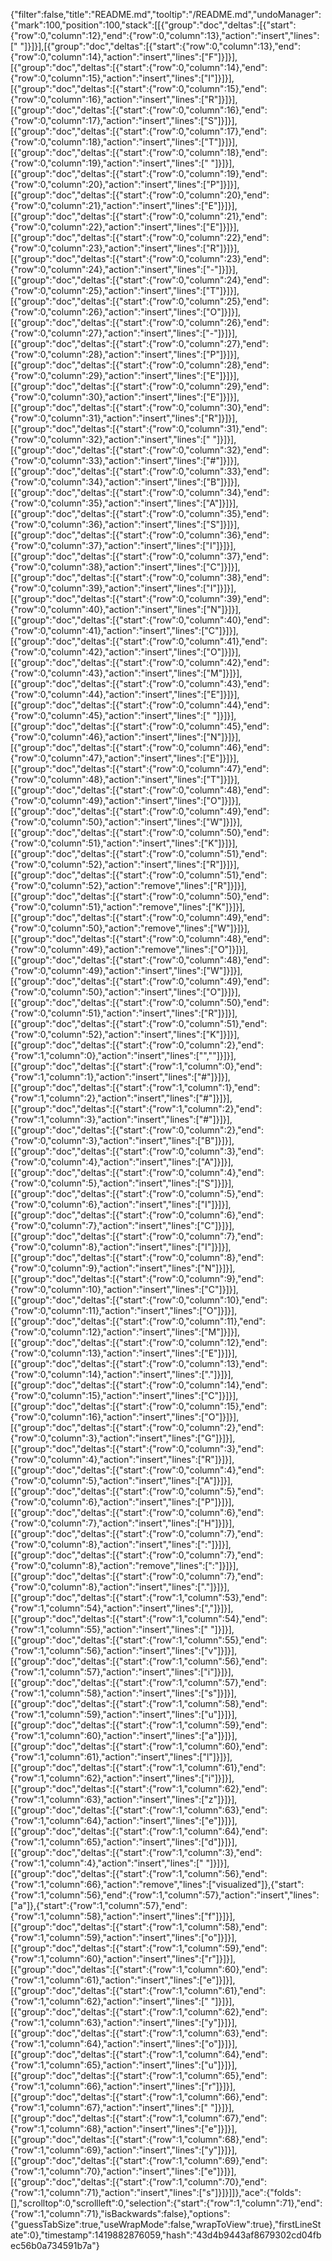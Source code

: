 {"filter":false,"title":"README.md","tooltip":"/README.md","undoManager":{"mark":100,"position":100,"stack":[[{"group":"doc","deltas":[{"start":{"row":0,"column":12},"end":{"row":0,"column":13},"action":"insert","lines":[" "]}]}],[{"group":"doc","deltas":[{"start":{"row":0,"column":13},"end":{"row":0,"column":14},"action":"insert","lines":["F"]}]}],[{"group":"doc","deltas":[{"start":{"row":0,"column":14},"end":{"row":0,"column":15},"action":"insert","lines":["I"]}]}],[{"group":"doc","deltas":[{"start":{"row":0,"column":15},"end":{"row":0,"column":16},"action":"insert","lines":["R"]}]}],[{"group":"doc","deltas":[{"start":{"row":0,"column":16},"end":{"row":0,"column":17},"action":"insert","lines":["S"]}]}],[{"group":"doc","deltas":[{"start":{"row":0,"column":17},"end":{"row":0,"column":18},"action":"insert","lines":["T"]}]}],[{"group":"doc","deltas":[{"start":{"row":0,"column":18},"end":{"row":0,"column":19},"action":"insert","lines":[" "]}]}],[{"group":"doc","deltas":[{"start":{"row":0,"column":19},"end":{"row":0,"column":20},"action":"insert","lines":["P"]}]}],[{"group":"doc","deltas":[{"start":{"row":0,"column":20},"end":{"row":0,"column":21},"action":"insert","lines":["E"]}]}],[{"group":"doc","deltas":[{"start":{"row":0,"column":21},"end":{"row":0,"column":22},"action":"insert","lines":["E"]}]}],[{"group":"doc","deltas":[{"start":{"row":0,"column":22},"end":{"row":0,"column":23},"action":"insert","lines":["R"]}]}],[{"group":"doc","deltas":[{"start":{"row":0,"column":23},"end":{"row":0,"column":24},"action":"insert","lines":["-"]}]}],[{"group":"doc","deltas":[{"start":{"row":0,"column":24},"end":{"row":0,"column":25},"action":"insert","lines":["T"]}]}],[{"group":"doc","deltas":[{"start":{"row":0,"column":25},"end":{"row":0,"column":26},"action":"insert","lines":["O"]}]}],[{"group":"doc","deltas":[{"start":{"row":0,"column":26},"end":{"row":0,"column":27},"action":"insert","lines":["-"]}]}],[{"group":"doc","deltas":[{"start":{"row":0,"column":27},"end":{"row":0,"column":28},"action":"insert","lines":["P"]}]}],[{"group":"doc","deltas":[{"start":{"row":0,"column":28},"end":{"row":0,"column":29},"action":"insert","lines":["E"]}]}],[{"group":"doc","deltas":[{"start":{"row":0,"column":29},"end":{"row":0,"column":30},"action":"insert","lines":["E"]}]}],[{"group":"doc","deltas":[{"start":{"row":0,"column":30},"end":{"row":0,"column":31},"action":"insert","lines":["R"]}]}],[{"group":"doc","deltas":[{"start":{"row":0,"column":31},"end":{"row":0,"column":32},"action":"insert","lines":[" "]}]}],[{"group":"doc","deltas":[{"start":{"row":0,"column":32},"end":{"row":0,"column":33},"action":"insert","lines":["#"]}]}],[{"group":"doc","deltas":[{"start":{"row":0,"column":33},"end":{"row":0,"column":34},"action":"insert","lines":["B"]}]}],[{"group":"doc","deltas":[{"start":{"row":0,"column":34},"end":{"row":0,"column":35},"action":"insert","lines":["A"]}]}],[{"group":"doc","deltas":[{"start":{"row":0,"column":35},"end":{"row":0,"column":36},"action":"insert","lines":["S"]}]}],[{"group":"doc","deltas":[{"start":{"row":0,"column":36},"end":{"row":0,"column":37},"action":"insert","lines":["I"]}]}],[{"group":"doc","deltas":[{"start":{"row":0,"column":37},"end":{"row":0,"column":38},"action":"insert","lines":["C"]}]}],[{"group":"doc","deltas":[{"start":{"row":0,"column":38},"end":{"row":0,"column":39},"action":"insert","lines":["I"]}]}],[{"group":"doc","deltas":[{"start":{"row":0,"column":39},"end":{"row":0,"column":40},"action":"insert","lines":["N"]}]}],[{"group":"doc","deltas":[{"start":{"row":0,"column":40},"end":{"row":0,"column":41},"action":"insert","lines":["C"]}]}],[{"group":"doc","deltas":[{"start":{"row":0,"column":41},"end":{"row":0,"column":42},"action":"insert","lines":["O"]}]}],[{"group":"doc","deltas":[{"start":{"row":0,"column":42},"end":{"row":0,"column":43},"action":"insert","lines":["M"]}]}],[{"group":"doc","deltas":[{"start":{"row":0,"column":43},"end":{"row":0,"column":44},"action":"insert","lines":["E"]}]}],[{"group":"doc","deltas":[{"start":{"row":0,"column":44},"end":{"row":0,"column":45},"action":"insert","lines":[" "]}]}],[{"group":"doc","deltas":[{"start":{"row":0,"column":45},"end":{"row":0,"column":46},"action":"insert","lines":["N"]}]}],[{"group":"doc","deltas":[{"start":{"row":0,"column":46},"end":{"row":0,"column":47},"action":"insert","lines":["E"]}]}],[{"group":"doc","deltas":[{"start":{"row":0,"column":47},"end":{"row":0,"column":48},"action":"insert","lines":["T"]}]}],[{"group":"doc","deltas":[{"start":{"row":0,"column":48},"end":{"row":0,"column":49},"action":"insert","lines":["O"]}]}],[{"group":"doc","deltas":[{"start":{"row":0,"column":49},"end":{"row":0,"column":50},"action":"insert","lines":["W"]}]}],[{"group":"doc","deltas":[{"start":{"row":0,"column":50},"end":{"row":0,"column":51},"action":"insert","lines":["K"]}]}],[{"group":"doc","deltas":[{"start":{"row":0,"column":51},"end":{"row":0,"column":52},"action":"insert","lines":["R"]}]}],[{"group":"doc","deltas":[{"start":{"row":0,"column":51},"end":{"row":0,"column":52},"action":"remove","lines":["R"]}]}],[{"group":"doc","deltas":[{"start":{"row":0,"column":50},"end":{"row":0,"column":51},"action":"remove","lines":["K"]}]}],[{"group":"doc","deltas":[{"start":{"row":0,"column":49},"end":{"row":0,"column":50},"action":"remove","lines":["W"]}]}],[{"group":"doc","deltas":[{"start":{"row":0,"column":48},"end":{"row":0,"column":49},"action":"remove","lines":["O"]}]}],[{"group":"doc","deltas":[{"start":{"row":0,"column":48},"end":{"row":0,"column":49},"action":"insert","lines":["W"]}]}],[{"group":"doc","deltas":[{"start":{"row":0,"column":49},"end":{"row":0,"column":50},"action":"insert","lines":["O"]}]}],[{"group":"doc","deltas":[{"start":{"row":0,"column":50},"end":{"row":0,"column":51},"action":"insert","lines":["R"]}]}],[{"group":"doc","deltas":[{"start":{"row":0,"column":51},"end":{"row":0,"column":52},"action":"insert","lines":["K"]}]}],[{"group":"doc","deltas":[{"start":{"row":0,"column":2},"end":{"row":1,"column":0},"action":"insert","lines":["",""]}]}],[{"group":"doc","deltas":[{"start":{"row":1,"column":0},"end":{"row":1,"column":1},"action":"insert","lines":["#"]}]}],[{"group":"doc","deltas":[{"start":{"row":1,"column":1},"end":{"row":1,"column":2},"action":"insert","lines":["#"]}]}],[{"group":"doc","deltas":[{"start":{"row":1,"column":2},"end":{"row":1,"column":3},"action":"insert","lines":["#"]}]}],[{"group":"doc","deltas":[{"start":{"row":0,"column":2},"end":{"row":0,"column":3},"action":"insert","lines":["B"]}]}],[{"group":"doc","deltas":[{"start":{"row":0,"column":3},"end":{"row":0,"column":4},"action":"insert","lines":["A"]}]}],[{"group":"doc","deltas":[{"start":{"row":0,"column":4},"end":{"row":0,"column":5},"action":"insert","lines":["S"]}]}],[{"group":"doc","deltas":[{"start":{"row":0,"column":5},"end":{"row":0,"column":6},"action":"insert","lines":["I"]}]}],[{"group":"doc","deltas":[{"start":{"row":0,"column":6},"end":{"row":0,"column":7},"action":"insert","lines":["C"]}]}],[{"group":"doc","deltas":[{"start":{"row":0,"column":7},"end":{"row":0,"column":8},"action":"insert","lines":["I"]}]}],[{"group":"doc","deltas":[{"start":{"row":0,"column":8},"end":{"row":0,"column":9},"action":"insert","lines":["N"]}]}],[{"group":"doc","deltas":[{"start":{"row":0,"column":9},"end":{"row":0,"column":10},"action":"insert","lines":["C"]}]}],[{"group":"doc","deltas":[{"start":{"row":0,"column":10},"end":{"row":0,"column":11},"action":"insert","lines":["O"]}]}],[{"group":"doc","deltas":[{"start":{"row":0,"column":11},"end":{"row":0,"column":12},"action":"insert","lines":["M"]}]}],[{"group":"doc","deltas":[{"start":{"row":0,"column":12},"end":{"row":0,"column":13},"action":"insert","lines":["E"]}]}],[{"group":"doc","deltas":[{"start":{"row":0,"column":13},"end":{"row":0,"column":14},"action":"insert","lines":["."]}]}],[{"group":"doc","deltas":[{"start":{"row":0,"column":14},"end":{"row":0,"column":15},"action":"insert","lines":["C"]}]}],[{"group":"doc","deltas":[{"start":{"row":0,"column":15},"end":{"row":0,"column":16},"action":"insert","lines":["O"]}]}],[{"group":"doc","deltas":[{"start":{"row":0,"column":2},"end":{"row":0,"column":3},"action":"insert","lines":["G"]}]}],[{"group":"doc","deltas":[{"start":{"row":0,"column":3},"end":{"row":0,"column":4},"action":"insert","lines":["R"]}]}],[{"group":"doc","deltas":[{"start":{"row":0,"column":4},"end":{"row":0,"column":5},"action":"insert","lines":["A"]}]}],[{"group":"doc","deltas":[{"start":{"row":0,"column":5},"end":{"row":0,"column":6},"action":"insert","lines":["P"]}]}],[{"group":"doc","deltas":[{"start":{"row":0,"column":6},"end":{"row":0,"column":7},"action":"insert","lines":["H"]}]}],[{"group":"doc","deltas":[{"start":{"row":0,"column":7},"end":{"row":0,"column":8},"action":"insert","lines":[":"]}]}],[{"group":"doc","deltas":[{"start":{"row":0,"column":7},"end":{"row":0,"column":8},"action":"remove","lines":[":"]}]}],[{"group":"doc","deltas":[{"start":{"row":0,"column":7},"end":{"row":0,"column":8},"action":"insert","lines":["."]}]}],[{"group":"doc","deltas":[{"start":{"row":1,"column":53},"end":{"row":1,"column":54},"action":"insert","lines":[","]}]}],[{"group":"doc","deltas":[{"start":{"row":1,"column":54},"end":{"row":1,"column":55},"action":"insert","lines":[" "]}]}],[{"group":"doc","deltas":[{"start":{"row":1,"column":55},"end":{"row":1,"column":56},"action":"insert","lines":["v"]}]}],[{"group":"doc","deltas":[{"start":{"row":1,"column":56},"end":{"row":1,"column":57},"action":"insert","lines":["i"]}]}],[{"group":"doc","deltas":[{"start":{"row":1,"column":57},"end":{"row":1,"column":58},"action":"insert","lines":["s"]}]}],[{"group":"doc","deltas":[{"start":{"row":1,"column":58},"end":{"row":1,"column":59},"action":"insert","lines":["u"]}]}],[{"group":"doc","deltas":[{"start":{"row":1,"column":59},"end":{"row":1,"column":60},"action":"insert","lines":["a"]}]}],[{"group":"doc","deltas":[{"start":{"row":1,"column":60},"end":{"row":1,"column":61},"action":"insert","lines":["l"]}]}],[{"group":"doc","deltas":[{"start":{"row":1,"column":61},"end":{"row":1,"column":62},"action":"insert","lines":["i"]}]}],[{"group":"doc","deltas":[{"start":{"row":1,"column":62},"end":{"row":1,"column":63},"action":"insert","lines":["z"]}]}],[{"group":"doc","deltas":[{"start":{"row":1,"column":63},"end":{"row":1,"column":64},"action":"insert","lines":["e"]}]}],[{"group":"doc","deltas":[{"start":{"row":1,"column":64},"end":{"row":1,"column":65},"action":"insert","lines":["d"]}]}],[{"group":"doc","deltas":[{"start":{"row":1,"column":3},"end":{"row":1,"column":4},"action":"insert","lines":[" "]}]}],[{"group":"doc","deltas":[{"start":{"row":1,"column":56},"end":{"row":1,"column":66},"action":"remove","lines":["visualized"]},{"start":{"row":1,"column":56},"end":{"row":1,"column":57},"action":"insert","lines":["a"]},{"start":{"row":1,"column":57},"end":{"row":1,"column":58},"action":"insert","lines":["f"]}]}],[{"group":"doc","deltas":[{"start":{"row":1,"column":58},"end":{"row":1,"column":59},"action":"insert","lines":["o"]}]}],[{"group":"doc","deltas":[{"start":{"row":1,"column":59},"end":{"row":1,"column":60},"action":"insert","lines":["r"]}]}],[{"group":"doc","deltas":[{"start":{"row":1,"column":60},"end":{"row":1,"column":61},"action":"insert","lines":["e"]}]}],[{"group":"doc","deltas":[{"start":{"row":1,"column":61},"end":{"row":1,"column":62},"action":"insert","lines":[" "]}]}],[{"group":"doc","deltas":[{"start":{"row":1,"column":62},"end":{"row":1,"column":63},"action":"insert","lines":["y"]}]}],[{"group":"doc","deltas":[{"start":{"row":1,"column":63},"end":{"row":1,"column":64},"action":"insert","lines":["o"]}]}],[{"group":"doc","deltas":[{"start":{"row":1,"column":64},"end":{"row":1,"column":65},"action":"insert","lines":["u"]}]}],[{"group":"doc","deltas":[{"start":{"row":1,"column":65},"end":{"row":1,"column":66},"action":"insert","lines":["r"]}]}],[{"group":"doc","deltas":[{"start":{"row":1,"column":66},"end":{"row":1,"column":67},"action":"insert","lines":[" "]}]}],[{"group":"doc","deltas":[{"start":{"row":1,"column":67},"end":{"row":1,"column":68},"action":"insert","lines":["e"]}]}],[{"group":"doc","deltas":[{"start":{"row":1,"column":68},"end":{"row":1,"column":69},"action":"insert","lines":["y"]}]}],[{"group":"doc","deltas":[{"start":{"row":1,"column":69},"end":{"row":1,"column":70},"action":"insert","lines":["e"]}]}],[{"group":"doc","deltas":[{"start":{"row":1,"column":70},"end":{"row":1,"column":71},"action":"insert","lines":["s"]}]}]]},"ace":{"folds":[],"scrolltop":0,"scrollleft":0,"selection":{"start":{"row":1,"column":71},"end":{"row":1,"column":71},"isBackwards":false},"options":{"guessTabSize":true,"useWrapMode":false,"wrapToView":true},"firstLineState":0},"timestamp":1419882876059,"hash":"43d4b9443af8679302cd04fbec56b0a734591b7a"}